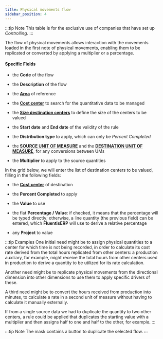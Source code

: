 ```yaml
---
title: Physical movements flow
sidebar_position: 4
---
```


:::tip Note 
This table is for the exclusive use of companies that have set up *Controlling*.
:::

The flow of physical movements allows interaction with the movements loaded in the first note of physical movements, enabling them to be replicated or converted by applying a multiplier or a percentage.

#### Specific Fields 

- the **Code** of the flow

- the **Description** of the flow

- the [**Area**](/docs/controlling/controlling-parametrization/controlling-specific-settings/area-types-areas) of reference

- the [**Cost center**](/docs/controlling/controlling-parametrization/controlling-specific-settings/cost-centers) to search for the quantitative data to be managed

- the [**Size destination centers**](/docs/controlling/controlling-parametrization/controlling-specific-settings/dimension) to define the size of the centers to be valued

- the **Start date** and **End date** of the validity of the rule

- the **Distribution type** to apply, which can only be *Percent Completed*

- the [**SOURCE UNIT OF MEASURE**](/docs/controlling/controlling-parametrization/controlling-specific-settings/measure-units) and the [**DESTINATION UNIT OF MEASURE**](/docs/controlling/controlling-parametrization/controlling-specific-settings/measure-units), for any conversions between UMs

- the **Multiplier** to apply to the source quantities

In the grid below, we will enter the list of destination centers to be valued, filling in the following fields:
- the [**Cost center**](/docs/controlling/controlling-parametrization/controlling-specific-settings/cost-centers) of destination

- the **Percent Completed** to apply

- the **Value** to use

- the flat **Percentage / Value**: if checked, it means that the percentage will be typed directly; otherwise, a line quantity (the previous field) can be entered, which **FluentisERP** will use to derive a relative percentage

- any **Project** to value

:::tip Examples 
One initial need might be to assign physical quantities to a center for which time is not being recorded, in order to calculate its cost rate derived from the total hours replicated from other centers: a production auxiliary, for example, might receive the total hours from other centers used in production to derive a quantity to be utilized for its rate calculation.
 
Another need might be to replicate physical movements from the directional dimension into other dimensions to use them to apply specific drivers of these.
 
A third need might be to convert the hours received from production into minutes, to calculate a rate in a second unit of measure without having to calculate it manually externally.
 
If from a single source data we had to duplicate the quantity to two other centers, a rule could be applied that duplicates the starting value with a multiplier and then assigns half to one and half to the other, for example.
:::

:::tip Note
The mask contains a button to duplicate the selected flow.
:::